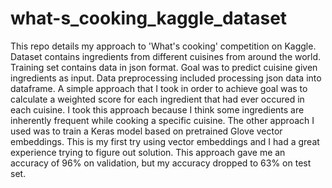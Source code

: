 # what-s_cooking_kaggle_dataset
 This repo details my approach to 'What's cooking' competition on Kaggle. Dataset contains ingredients from different cuisines from around the world. Training set contains data in json format. Goal was to predict cuisine given ingredients as input. 
 Data preprocessing included processing json data into dataframe. A simple approach that I took in order to achieve goal was to calculate a weighted score for each ingredient that had ever occured in each cuisine. I took this approach because I think some ingredients are inherently frequent while cooking a specific cuisine. 
The other approach I used was to train a Keras model based on pretrained Glove vector embeddings. This is my first try using vector embeddings and I had a great experience trying to figure out solution. This approach gave me an accuracy of 96% on validation, but my accuracy dropped to 63% on test set. 

